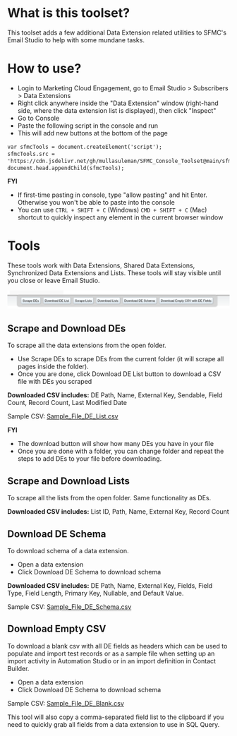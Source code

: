 # What is this toolset?
This toolset adds a few additional Data Extension related utilities to SFMC's Email Studio to help with some mundane tasks.

# How to use?

- Login to Marketing Cloud Engagement, go to Email Studio > Subscribers > Data Extensions
- Right click anywhere inside the "Data Extension" window (right-hand side, where the data extension list is displayed), then click "Inspect"
- Go to Console
- Paste the following script in the console and run
- This will add new buttons at the bottom of the page

```
var sfmcTools = document.createElement('script');
sfmcTools.src = 'https://cdn.jsdelivr.net/gh/mullasuleman/SFMC_Console_Toolset@main/sfmsToolSet.js';
document.head.appendChild(sfmcTools);
```

**FYI**
- If first-time pasting in console, type "allow pasting" and hit Enter. Otherwise you won't be able to paste into the console
- You can use `CTRL + SHIFT + C` (Windows) `CMD + SHIFT + C` (Mac) shortcut to quickly inspect any element in the current browser window

# Tools

These tools work with Data Extensions, Shared Data Extensions, Synchronized Data Extensions and Lists. These tools will stay visible until you close or leave Email Studio.

![SFMC Tools](assets/Tools.png)

## Scrape and Download DEs
To scrape all the data extensions from the open folder. 
- Use Scrape DEs to scrape DEs from the current folder (it will scrape all pages inside the folder).
- Once you are done, click Download DE List button to download a CSV file with DEs you scraped

**Downloaded CSV includes:** DE Path, Name, External Key, Sendable, Field Count, Record Count, Last Modified Date

Sample CSV: [Sample_File_DE_List.csv](assets/Sample_File_DE_List.csv)

**FYI** 
- The download button will show how many DEs you have in your file
- Once you are done with a folder, you can change folder and repeat the steps to add DEs to your file before downloading.

## Scrape and Download Lists
To scrape all the lists from the open folder. Same functionality as DEs.

**Downloaded CSV includes:** List ID, Path, Name, External Key, Record Count

## Download DE Schema
To download schema of a data extension.
- Open a data extension
- Click Download DE Schema to download schema

**Downloaded CSV includes:** DE Path, Name, External Key, Fields, Field Type, Field Length, Primary Key, Nullable, and Default Value. 

Sample CSV: [Sample_File_DE_Schema.csv](assets/Sample_File_DE_Schema.csv)

## Download Empty CSV
To download a blank csv with all DE fields as headers which can be used to populate and import test records or as a sample file when setting up an import activity in Automation Studio or in an import definition in Contact Builder. 

- Open a data extension
- Click Download DE Schema to download schema

Sample CSV: [Sample_File_DE_Blank.csv](assets/Sample_File_DE_Blank.csv)

This tool will also copy a comma-separated field list to the clipboard if you need to quickly grab all fields from a data extension to use in SQL Query.
